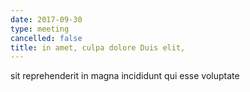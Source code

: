 ```yaml
---
date: 2017-09-30
type: meeting
cancelled: false
title: in amet, culpa dolore Duis elit,
---
```

sit reprehenderit in magna incididunt qui esse voluptate
